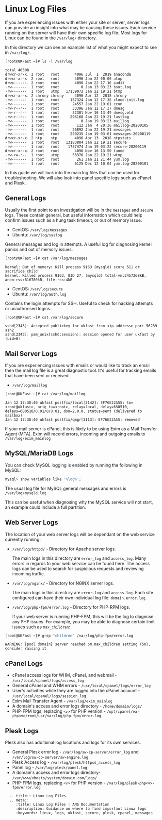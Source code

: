 # Linux Log Files

If you are experiencing issues with either your site or server, server logs can provide an insight into what may be causing these issues. Each service running on the server will have their own specific log file. Most logs for Linux can be found in the `/var/log/` directory.

In this directory we can see an example list of what you might expect to see in `/var/log/`:

```bash
[root@UKFast ~]# ls -l /var/log
```

```console
total 40308
drwxr-xr-x. 2 root   root       4096 Jul  1  2019 anaconda
drwxr-xr-x  2 root   root       4096 Jan 22 00:00 atop
drwx------. 2 root   root       4096 Jan 22 17:16 audit
-rw-------  1 root   root          0 Jan 13 03:23 boot.log
-rw-------  1 root   utmp   17139072 Jan 22 19:21 btmp
drwxr-xr-x. 2 chrony chrony     4096 Apr 12  2018 chrony
-rw-------  1 root   root     157324 Jan 12 17:38 cloud-init.log
-rw-------  1 root   root      24557 Jan 22 19:01 cron
-rw-r--r--  1 root   root      33396 Jan 12 17:37 dmesg
-rw-r--r--  1 root   root      32301 Nov 16 13:49 dmesg.old
-rw-r--r--  1 root   root     293168 Jan 22 19:21 lastlog
-rw-------  1 root   root          0 Jan 19 03:23 maillog
-rw-------  1 root   root        112 Jan  4 20:36 maillog-20200105
-rw-------  1 root   root      26892 Jan 22 19:21 messages
-rw-------  1 root   root     250235 Jan 19 03:01 messages-20200119
drwxr-xr-x. 2 ntp    ntp        4096 Apr 13  2018 ntpstats
-rw-------  1 root   root   13183804 Jan 22 19:21 secure
-rw-------  1 root   root    1737474 Jan 19 03:22 secure-20200119
drwxr-xr-x. 2 root   root       4096 Nov 16 13:50 tuned
-rw-rw-r--  1 root   utmp      53376 Jan 22 19:21 wtmp
-rw-------  1 root   root        261 Jan 21 21:44 yum.log
-rw-------  1 root   root       6125 Dec 12 10:04 yum.log-20200101
```

In this guide we will look into the main log files that can be used for troubleshooting. We will also look into panel specific logs such as cPanel and Plesk.

## General Logs

Usually the first point to an investigation will be in the `messages` and `secure` logs. These contain general, but useful information which could help confirm issues such as a hung task timeout, or out of memory issue.

* CentOS: `/var/log/messages`
* Ubuntu: `/var/log/syslog`

General messages and log in attempts. A useful log for diagnosing kernel panics and out of memory issues.

```bash
[root@UKFast ~]# cat /var/log/messages
```

```console
kernel: Out of memory: Kill process 9163 (mysqld) score 511 or sacrifice child
kernel: Killed process 9163, UID 27, (mysqld) total-vm:2457368kB, anon-rss:816780kB, file-rss:4kB
```

* CentOS: `/var/log/secure`
* Ubuntu: `/var/log/auth.log`

Contains the login attempts for SSH. Useful to check for hacking attempts or unauthorised logins.

```bash
[root@UKFast ~]# cat /var/log/secure
```

```console
sshd[2343]: Accepted publickey for ukfast from <ip address> port 56239 ssh2
sshd[2343]: pam_unix(sshd:session): session opened for user ukfast by (uid=0)
```

## Mail Server Logs

If you are experiencing issues with emails or would like to track an email then the mail log file is a great diagnostic tool. It's useful for tracking emails that have been sent or received.

* `/var/log/maillog`

```bash
[root@UKFast ~]# cat /var/log/maillog
```

```console
Jan 12 17:38:40 ukfast postfix/local[3142]: EF76E22A55: to=<root@ukfast>, orig_to=<root>, relay=local, delay=680510, delays=680510/0.01/0/0.01, dsn=2.0.0, status=sent (delivered to mailbox)
Jan 12 17:38:40 ukfast postfix/qmgr[3113]: EF76E22A55: removed
```

If your mail server is cPanel, this is likely to be using Exim as a Mail Transfer Agent (MTA). Exim will record errors, incoming and outgoing emails to `/var/log/exim_mainlog`

## MySQL/MariaDB Logs

You can check MySQL logging is enabled by running the following in MySQL:

```bash
mysql> show variables like '%log%';
```

The usual log file for MySQL general messages and errors is `/var/log/mysqld.log`

This can be useful when diagnosing why the MySQL service will not start, an example could include a full partition.

## Web Server Logs

The location of your web server logs will be dependant on the web service currently running.

* `/var/log/httpd/` - Directory for Apache server logs.

   The main logs in this directory are `error_log` and `access_log`. Many errors in regards to your web service can be found here. The access logs can be used to search for suspicious requests and reviewing incoming traffic.

* `/var/log/nginx/` - Directory for NGINX server logs.

   The main logs in this directory are `error.log` and `access.log`. Each site configured can have their own individual log file: `domain.error.log`.

* `/var/log/php-fpm/error.log` - Directory for PHP-RPM logs.

   If your web server is running PHP-FPM, this will be the log to diagnose any PHP issues. For example, you may be able to diagnose certain limit issues such as `max_children`:

```bash
[root@UKFast ~]# grep "children" /var/log/php-fpm/error.log
```

```console
WARNING: [pool domain] server reached pm.max_children setting (50), consider raising it
```

## cPanel Logs

* cPanel access logs for WHM, cPanel, and webmail - `/usr/local/cpanel/logs/access_log`
* General cPanel and WHM errors - `/usr/local/cpanel/logs/error_log`
* User's activities while they are logged into the cPanel account - `/usr/local/cpanel/logs/session_log`
* Exim Mail Transfer Agent - `/var/log/exim_mainlog`
* A domain's access and error logs directory - `/home/domain/logs/`
* PHP-FPM logs, replacing `<v>` for PHP version - `/opt/cpanel/ea-php<v>/root/usr/var/log/php-fpm/error.log`

## Plesk Logs

Plesk also has additional log locations and logs for its own services.

* General Plesk error log - `/var/log/sw-cp-server/error_log` and `/var/log/sw-cp-server/sw-engine.log`
* Plesk Access log - `/var/log/plesk/httpsd_access_log`
* Panel log - `/var/log/plesk/panel.log`
* A domain's access and error logs directory- `/var/www/vhosts/system/domain.com/logs/`
* PHP-FPM logs, replacing `<v>` for PHP version - `/var/log/plesk-php<v>-fpm/error.log`

```eval_rst
  .. title:: Linux Log Files
  .. meta::
     :title: Linux Log Files | ANS Documentation
     :description: Guidance on where to find important Linux logs
     :keywords: linux, logs, ukfast, secure, plesk, cpanel, messages
```
